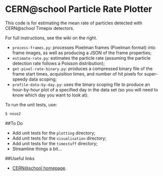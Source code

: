 CERN@school Particle Rate Plotter
=================================

This code is for estimating the mean rate of particles
detected with CERN@school Timepix detectors.

For full instructions, see the wiki on the right.

* `process-frames.py`: processes Pixelman frames (Pixelman format)
into frame images, as well as producing a JSON of the frame
properties;
* `estimate-rate.py`: estimates the particle rate (assuming the
particle detection rate follows a Poisson distribution);
* `get-pixel-rate-binary.py`: produces a compressed binary file
of the frame start times, acquisition times, and number of hit
pixels for super-speedy data scoping;
* `profile-data-by-day.py`: uses the binary scoping file to
produce an hour-by-hour plot of a specified day in the data set
(so you will need to know which day you want to look at).

To run the unit tests, use:

```bash
$ nose2
```

##To Do

* Add unit tests for the `plotting` directory;
* Add unit tests for the `visualisation` directory;
* Add unit tests for the `timestuff` directory;
* Streamline things a bit...

##Useful links

* [CERN@school homepage](http://cernatschool.web.cern.ch).
